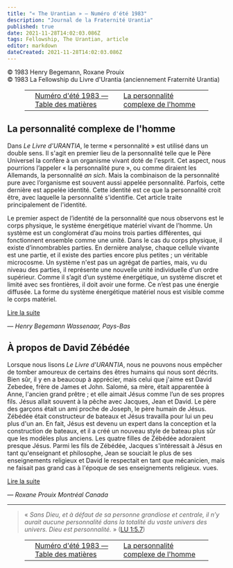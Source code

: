 ```yaml
---
title: "« The Urantian » — Numéro d'été 1983"
description: "Journal de la Fraternité Urantia"
published: true
date: 2021-11-28T14:02:03.086Z
tags: Fellowship, The Urantian, article
editor: markdown
dateCreated: 2021-11-28T14:02:03.086Z
---
```


<p class="v-card v-sheet theme--light grey lighten-3 px-2">© 1983 Henry Begemann, Roxane Prouix<br>© 1983 La Fellowship du Livre d'Urantia (anciennement Fraternité Urantia)</p>
<figure class="table chapter-navigator">
  <table>
    <tbody>
      <tr>
        <td>
        </td>
        <td>
        <a href="/fr/index/articles_the_urantian#numéro-d'été-1983">
          <span class="mdi mdi-book-open-variant"></span><span class="pl-2">Numéro d'été 1983 — Table des matières</span>
        </a>
        </td>
        <td>
        <a href="/fr/article/Henry_Begemann/The_complex_personality_of_man">
          <span class="pr-2">La personnalité complexe de l'homme</span><span class="mdi mdi-arrow-right-drop-circle"></span>
        </a>
        </td>
      </tr>
    </tbody>
  </table>
</figure>



## La personnalité complexe de l'homme

Dans _Le Livre d'URANTIA_, le terme « personnalité » est utilisé dans un double sens. Il s'agit en premier lieu de la personnalité telle que le Père Universel la confère à un organisme vivant doté de l'esprit. Cet aspect, nous pourrions l’appeler « la personnalité pure », ou comme diraient les Allemands, la personnalité _an sich_. Mais la combinaison de la personnalité pure avec l’organisme est souvent aussi appelée personnalité. Parfois, cette dernière est appelée identité. Cette identité est ce que la personnalité croit être, avec laquelle la personnalité s'identifie. Cet article traite principalement de l'identité.

Le premier aspect de l’identité de la personnalité que nous observons est le corps physique, le système énergétique matériel vivant de l’homme. Un système est un conglomérat d’au moins trois parties différentes, qui fonctionnent ensemble comme une unité. Dans le cas du corps physique, il existe d’innombrables parties. En dernière analyse, chaque cellule vivante est une partie, et il existe des parties encore plus petites ; un véritable microcosme. Un système n'est pas un agrégat de parties, mais, vu du niveau des parties, il représente une nouvelle unité individuelle d'un ordre supérieur. Comme il s’agit d’un système énergétique, un système discret et limité avec ses frontières, il doit avoir une forme. Ce n’est pas une énergie diffusée. La forme du système énergétique matériel nous est visible comme le corps matériel.

[Lire la suite](/fr/article/Henry_Begemann/The_complex_personality_of_man)

— _Henry Begemann_
_Wassenaar, Pays-Bas_

## À propos de David Zébédée

Lorsque nous lisons _Le Livre d'URANTIA_, nous ne pouvons nous empêcher de tomber amoureux de certains des êtres humains qui nous sont décrits. Bien sûr, il y en a beaucoup à apprécier, mais celui que j'aime est David Zebedee, frère de James et John. Salomé, sa mère, était apparentée à Anne, l'ancien grand prêtre ; et elle aimait Jésus comme l’un de ses propres fils. Jésus allait souvent à la pêche avec Jacques, Jean et David. Le père des garçons était un ami proche de Joseph, le père humain de Jésus. Zébédée était constructeur de bateaux et Jésus travailla pour lui un peu plus d'un an. En fait, Jésus est devenu un expert dans la conception et la construction de bateaux, et il a créé un nouveau style de bateau plus sûr que les modèles plus anciens. Les quatre filles de Zébédée adoraient presque Jésus. Parmi les fils de Zébédée, Jacques s'intéressait à Jésus en tant qu'enseignant et philosophe, Jean se souciait le plus de ses enseignements religieux et David le respectait en tant que mécanicien, mais ne faisait pas grand cas à l'époque de ses enseignements religieux. vues.

[Lire la suite](/fr/article/Roxane_Prouix/About_David_Zebedee)

— _Roxane Prouix_ 
_Montréal Canada_

---

> « _Sans Dieu, et à défaut de sa personne grandiose et centrale, il n’y aurait aucune personnalité dans la totalité du vaste univers des univers. *Dieu est personnalité.*_ » ([LU 1:5.7](/fr/The_Urantia_Book/1#p5_7))





<figure class="table chapter-navigator">
  <table>
    <tbody>
      <tr>
        <td>
        </td>
        <td>
        <a href="/fr/index/articles_the_urantian#numéro-d'été-1983">
          <span class="mdi mdi-book-open-variant"></span><span class="pl-2">Numéro d'été 1983 — Table des matières</span>
        </a>
        </td>
        <td>
        <a href="/fr/article/Henry_Begemann/The_complex_personality_of_man">
          <span class="pr-2">La personnalité complexe de l'homme</span><span class="mdi mdi-arrow-right-drop-circle"></span>
        </a>
        </td>
      </tr>
    </tbody>
  </table>
</figure>
